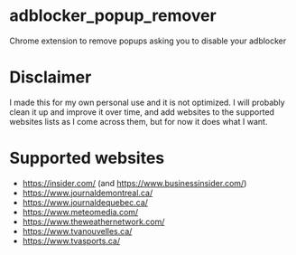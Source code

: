 # adblocker_popup_remover
Chrome extension to remove popups asking you to disable your adblocker

# Disclaimer
I made this for my own personal use and it is not optimized. I will probably clean it up and improve it over time, and add websites to
the supported websites lists as I come across them, but for now it does what I want.

# Supported websites
* https://insider.com/ (and https://www.businessinsider.com/)
* https://www.journaldemontreal.ca/
* https://www.journaldequebec.ca/
* https://www.meteomedia.com/
* https://www.theweathernetwork.com/
* https://www.tvanouvelles.ca/
* https://www.tvasports.ca/
